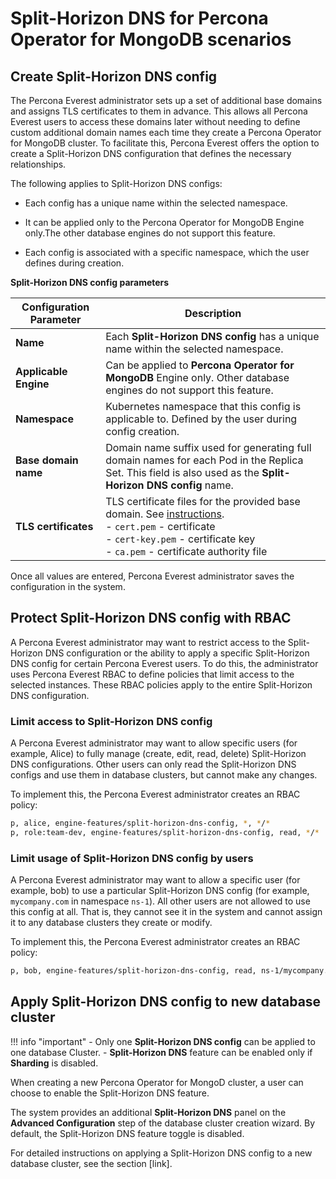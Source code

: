 # Split-Horizon DNS for Percona Operator for MongoDB scenarios


## Create Split-Horizon DNS config

The Percona Everest administrator sets up a set of additional base domains and assigns TLS certificates to them in advance. This allows all Percona Everest users to access these domains later without needing to define custom additional domain names each time they create a Percona Operator for MongoDB cluster. To facilitate this, Percona Everest offers the option to create a Split-Horizon DNS configuration that defines the necessary relationships.

The following applies to Split-Horizon DNS configs:

- Each config has a unique name within the selected namespace.

- It can be applied only to the Percona Operator for MongoDB Engine only.The other database engines do not support this feature.

- Each config is associated with a specific namespace, which the user defines during creation.

**Split-Horizon DNS config parameters**

| Configuration Parameter      | Description                                                                                                         |
|-------------------------------|---------------------------------------------------------------------------------------------------------------------|
| **Name**                      | Each **Split-Horizon DNS config** has a unique name within the selected namespace.                                   |
| **Applicable Engine**         | Can be applied to **Percona Operator for MongoDB** Engine only. Other database engines do not support this feature.                        |
| **Namespace**                 | Kubernetes namespace that this config is applicable to. Defined by the user during config creation.                 |
| **Base domain name**          | Domain name suffix used for generating full domain names for each Pod in the Replica Set. This field is also used as the **Split-Horizon DNS config** name. |
| **TLS certificates**          | TLS certificate files for the provided base domain. See [instructions](https://docs.percona.com/percona-operator-for-mongodb/tls-manual.html#__tabbed_1_1). <br>- `cert.pem` - certificate<br>- `cert-key.pem` - certificate key<br>- `ca.pem` - certificate authority file |

Once all values are entered, Percona Everest administrator saves the configuration in the system.


## Protect Split-Horizon DNS config with RBAC

A Percona Everest administrator may want to restrict access to the Split-Horizon DNS configuration or the ability to apply a specific Split-Horizon DNS config for certain Percona Everest users. To do this, the administrator uses Percona Everest RBAC to define policies that limit access to the selected instances. These RBAC policies apply to the entire Split-Horizon DNS configuration.

### Limit access to Split-Horizon DNS config

A Percona Everest administrator may want to allow specific users (for example, Alice) to fully manage (create, edit, read, delete) Split-Horizon DNS configurations.
Other users can only read the Split-Horizon DNS configs and use them in database clusters, but cannot make any changes.

To implement this, the Percona Everest administrator creates an RBAC policy:

```sh
p, alice, engine-features/split-horizon-dns-config, *, */*
p, role:team-dev, engine-features/split-horizon-dns-config, read, */*
```

### Limit usage of Split-Horizon DNS config by users

A Percona Everest administrator may want to allow a specific user (for example, bob) to use a particular Split-Horizon DNS config (for example, `mycompany.com` in namespace `ns-1`).
All other users are not allowed to use this config at all. That is, they cannot see it in the system and cannot assign it to any database clusters they create or modify.

To implement this, the Percona Everest administrator creates an RBAC policy:

```sh
p, bob, engine-features/split-horizon-dns-config, read, ns-1/mycompany.com
```

## Apply Split-Horizon DNS config to new database cluster

!!! info "important"
    - Only one **Split-Horizon DNS config** can be applied to one database Cluster.
    - **Split-Horizon DNS** feature can be enabled only if **Sharding** is disabled.

When creating a new Percona Operator for MongoD cluster, a user can choose to enable the Split-Horizon DNS feature.

The system provides an additional **Split-Horizon DNS** panel on the **Advanced Configuration** step of the database cluster creation wizard. By default, the Split-Horizon DNS feature toggle is disabled.

For detailed instructions on applying a Split-Horizon DNS config to a new database cluster, see the section [link].